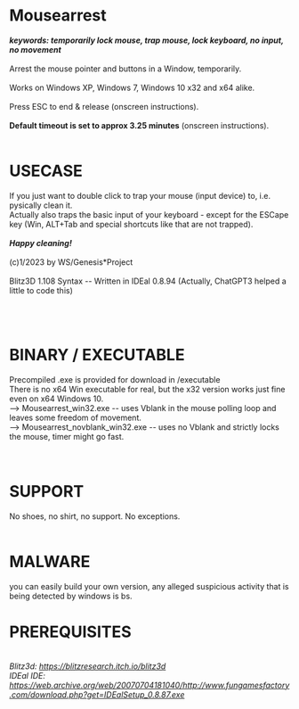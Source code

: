 # Mousearrest
<i><b> keywords: temporarily lock mouse, trap mouse, lock keyboard, no input, no movement  </b></i>
<br>
<br>
Arrest the mouse pointer and buttons in a Window, temporarily.<br>
<br>
Works on Windows XP, Windows 7, Windows 10 x32 and x64 alike.<br>
<br>
Press ESC to end & release (onscreen instructions).<br>
<br>
<b>Default timeout is set to approx 3.25 minutes</b> (onscreen instructions). <br>
<br>
# USECASE
If you just want to double click to trap your mouse (input device) to, i.e. pysically clean it.<br>
Actually also traps the basic input of your keyboard - except for the ESCape key (Win, ALT+Tab and special shortcuts like that are not trapped).<br>
<br>
<b><i>        Happy cleaning! </i></b><br>
<br>
(c)1/2023 by WS/Genesis*Project<br>
<br>
Blitz3D 1.108 Syntax -- Written in IDEal 0.8.94 (Actually, ChatGPT3 helped a little to code this)<br>
<br>
<br>
<br>
# BINARY / EXECUTABLE<br>
Precompiled .exe is provided for download in /executable <br>
There is no x64 Win executable for real, but the x32 version works just fine even on x64 Windows 10. <br>
--> Mousearrest_win32.exe          -- uses Vblank in the mouse polling loop and leaves some freedom of movement. <br>
--> Mousearrest_novblank_win32.exe -- uses no Vblank and strictly locks the mouse, timer might go fast. <br>
<br>
<br>
# SUPPORT<br>
No shoes, no shirt, no support. No exceptions.<br>
<br>
# MALWARE
you can easily build your own version, any alleged suspicious activity that is being detected by windows is bs.<br>
# PREREQUISITES
<i><br>
Blitz3d: https://blitzresearch.itch.io/blitz3d <br>
IDEal IDE: https://web.archive.org/web/20070704181040/http://www.fungamesfactory.com/download.php?get=IDEalSetup_0.8.87.exe <br>
</i>
<br>
